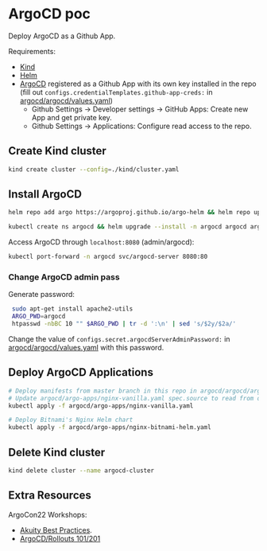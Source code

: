 # ArgoCD poc

Deploy ArgoCD as a Github App.

Requirements:

- [Kind](https://kind.sigs.k8s.io/docs/user/quick-start/)
- [Helm](https://helm.sh/)
- [ArgoCD](https://argo-cd.readthedocs.io/en/stable/) registered as a Github App with its own key installed in the repo (fill out `configs.credentialTemplates.github-app-creds:` in [argocd/argocd/values.yaml](./argocd/argocd/values.yaml))
  - Github Settings ->  Developer settings -> GitHub Apps: Create new App and get private key.
  - Github Settings ->  Applications: Configure read access to the repo.

## Create Kind cluster

```bash
kind create cluster --config=./kind/cluster.yaml
```

## Install ArgoCD

```bash
helm repo add argo https://argoproj.github.io/argo-helm && helm repo update

kubectl create ns argocd && helm upgrade --install -n argocd argocd argo/argo-cd --version 5.5.7 --values argocd/values.yaml 
```

Access ArgoCD through `localhost:8080` (admin/argocd):

```bash
kubectl port-forward -n argocd svc/argocd-server 8080:80
```

### Change ArgoCD admin pass

Generate password:

```bash
 sudo apt-get install apache2-utils
 ARGO_PWD=argocd
 htpasswd -nbBC 10 "" $ARGO_PWD | tr -d ':\n' | sed 's/$2y/$2a/'
```

Change the value of `configs.secret.argocdServerAdminPassword:` in [argocd/argocd/values.yaml](./argocd/argocd/values.yaml) with this password.

## Deploy ArgoCD Applications

```bash
# Deploy manifests from master branch in this repo in argocd/argocd/argo-apps/nginx-vanilla/ path.
# Update argocd/argo-apps/nginx-vanilla.yaml spec.source to read from other repo/branch/path (will require installing ArgoCD as github app if you change the repo)
kubectl apply -f argocd/argo-apps/nginx-vanilla.yaml

# Deploy Bitnami's Nginx Helm chart
kubectl apply -f argocd/argo-apps/nginx-bitnami-helm.yaml
```

## Delete Kind cluster

```bash
kind delete cluster --name argocd-cluster
```

## Extra Resources

ArgoCon22 Workshops:

- [Akuity Best Practices](https://github.com/argocon2022-workshop).
- [ArgoCD/Rollouts 101/201](https://github.com/argocon22Workshop/ArgoCDRollouts)
